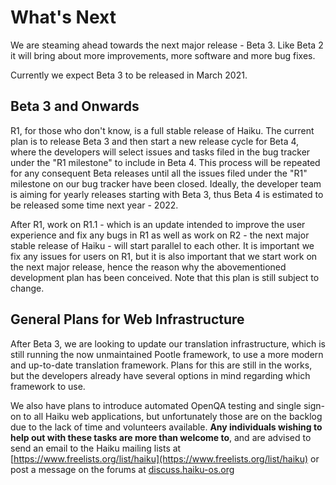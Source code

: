 # What's Next

We are steaming ahead towards the next major release - Beta 3. Like Beta 2 it will bring about more improvements, more software and more bug fixes. 

Currently we expect Beta 3 to be released in March 2021.

## Beta 3 and Onwards

R1, for those who don't know, is a full stable release of Haiku. The current plan is to release Beta 3 and then start a new release cycle for Beta 4, where the developers will select issues and tasks filed in the bug tracker under the "R1 milestone" to include in Beta 4. This process will be repeated for any consequent Beta releases until all the issues filed under the "R1" milestone on our bug tracker have been closed. Ideally, the developer team is aiming for yearly releases starting with Beta 3, thus Beta 4 is estimated to be released some time next year - 2022.

After R1, work on R1.1 - which is an update intended to improve the user experience and fix any bugs in R1 as well as work on R2 - the next major stable release of Haiku - will start parallel to each other. It is important we fix any issues for users on R1, but it is also important that we start work on the next major release, hence the reason why the abovementioned development plan has been conceived. Note that this plan is still subject to change.

## General Plans for Web Infrastructure

After Beta 3, we are looking to update our translation infrastructure, which is still running the now unmaintained Pootle framework, to use a more modern and up-to-date translation framework. Plans for this are still in the works, but the developers already have several options in mind regarding which framework to use. 

We also have plans to introduce automated OpenQA testing and single sign-on to all Haiku web applications, but unfortunately those are on the backlog due to the lack of time and volunteers available. **Any individuals wishing to help out with these tasks are more than welcome to**, and are advised to send an email to the Haiku mailing lists at [https://www.freelists.org/list/haiku](https://www.freelists.org/list/haiku) or post a message on the forums at [discuss.haiku-os.org](http://discuss.haiku-os.org)